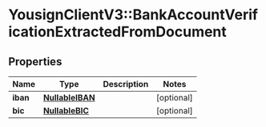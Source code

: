 # YousignClientV3::BankAccountVerificationExtractedFromDocument

## Properties
Name | Type | Description | Notes
------------ | ------------- | ------------- | -------------
**iban** | [**NullableIBAN**](NullableIBAN.md) |  | [optional] 
**bic** | [**NullableBIC**](NullableBIC.md) |  | [optional] 

